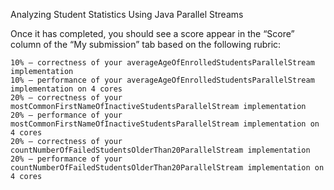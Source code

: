 Analyzing Student Statistics Using Java Parallel Streams

Once it has completed, you should see a score appear in the “Score” column of the “My submission” tab based on the following rubric:

    10% – correctness of your averageAgeOfEnrolledStudentsParallelStream implementation
    10% – performance of your averageAgeOfEnrolledStudentsParallelStream implementation on 4 cores
    20% – correctness of your mostCommonFirstNameOfInactiveStudentsParallelStream implementation
    20% – performance of your mostCommonFirstNameOfInactiveStudentsParallelStream implementation on 4 cores
    20% – correctness of your countNumberOfFailedStudentsOlderThan20ParallelStream implementation
    20% – performance of your countNumberOfFailedStudentsOlderThan20ParallelStream implementation on 4 cores

